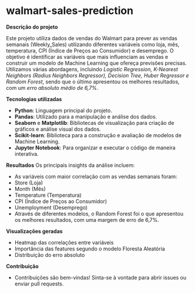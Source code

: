 # walmart-sales-prediction


**Descrição do projeto**

Este projeto utiliza dados de vendas do Walmart para prever as vendas semanais (Weekly_Sales) utilizando diferentes variáveis como loja, mês, temperatura, CPI (Índice de Preços ao Consumidor) e desemprego. O objetivo é identificar as variáveis que mais influenciam as vendas e construir um modelo de Machine Learning que ofereça previsões precisas. Utilizamos várias abordagens, incluindo *Logistic Regression, K-Nearest Neighbors (Radius Neighbors Regressor), Decision Tree, Huber Regressor e Random Forest*, sendo que o último apresentou os melhores resultados, com um *erro absoluto médio de 6,7%*.

**Tecnologias utilizadas**

- **Python**: Linguagem principal do projeto.
- **Pandas**: Utilizado para a manipulação e análise dos dados.
- **Seaborn** e **Matplotlib**: Bibliotecas de visualização para criação de gráficos e análise visual dos dados.
- **Scikit-learn**: Biblioteca para a construção e avaliação de modelos de Machine Learning.
- **Jupyter Notebook**: Para organizar e executar o código de maneira interativa.

**Resultados**
Os principais insights da análise incluem:

- As variáveis com maior correlação com as vendas semanais foram:
- Store (Loja)
- Month (Mês)
- Temperature (Temperatura)
- CPI (Índice de Preços ao Consumidor)
- Unemployment (Desemprego)
- Através de diferentes modelos, o Random Forest foi o que apresentou os melhores resultados, com uma margem de erro de 6,7%.

**Visualizações geradas**

- Heatmap das correlações entre variáveis
- Importância das features segundo o modelo Floresta Aleatória
- Distribuição do erro absoluto

**Contribuição**

- Contribuições são bem-vindas! Sinta-se à vontade para abrir issues ou enviar pull requests.
